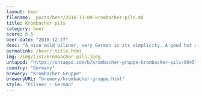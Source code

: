 ```yaml
---
layout: beer
filename: _posts/beer/2016-11-09-krombacher-pils.md
title: Krombacher pils
category: beer
score: 6.5
beer-date: "2018-12-27"
desc: "A nice mild pilsner, very German in its simplicity. A good hot weather beer"
permalink: /beer/:title.html
img: /img/list/krombacher-pils.jpeg
untappd: "https://untappd.com/b/krombacher-gruppe-krombacher-pils/9945"
country: "Germany"
brewery: "Krombacher Gruppe"
breweryURL: "brewery/krombacher-gruppe.html"
style: "Pilsner - German"
---
```

